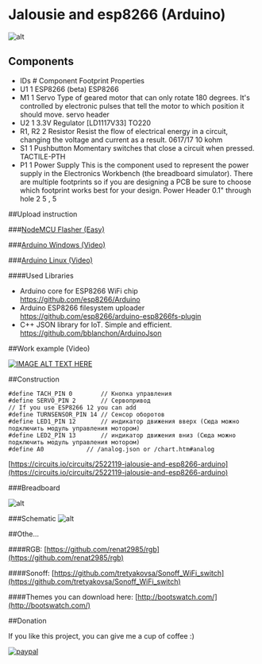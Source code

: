 # Jalousie and esp8266 (Arduino)

![alt](https://raw.githubusercontent.com/tretyakovsa/jaluzi/master/tutorial/screen.png)

## Components

- IDs 	# 	Component 	Footprint 	Properties
- U1 	1 	ESP8266 (beta) 	ESP8266
- M1 	1 	Servo Type of geared motor that can only rotate 180 degrees. It's controlled by electronic pulses that tell the motor to which position it should move. 	servo header
- U2 	1 	3.3V Regulator [LD1117V33] 	TO220
- R1, R2 	2 	Resistor Resist the flow of electrical energy in a circuit, changing the voltage and current as a result. 	0617/17 	10 kohm
- S1 	1 	Pushbutton Momentary switches that close a circuit when pressed. 	TACTILE-PTH
- P1 	1 	Power Supply This is the component used to represent the power supply in the Electronics Workbench (the breadboard simulator). There are multiple footprints so if you are designing a PCB be sure to choose which footprint works best for your design. 	Power Header 0.1" through hole 2 	5 , 5



##Upload instruction

###[NodeMCU Flasher (Easy)](https://github.com/tretyakovsa/jaluzi/tree/master/build)

###[Arduino Windows (Video)](https://www.youtube.com/watch?v=jMK9mySGHio)

###[Arduino Linux (Video)](https://www.youtube.com/watch?v=1TAHlRqZ46k)

####Used Libraries
- Arduino core for ESP8266 WiFi chip https://github.com/esp8266/Arduino
- Arduino ESP8266 filesystem uploader https://github.com/esp8266/arduino-esp8266fs-plugin
- C++ JSON library for IoT. Simple and efficient. https://github.com/bblanchon/ArduinoJson

##Work example (Video)

[![IMAGE ALT TEXT HERE](https://img.youtube.com/vi/LZI4Yu47LZI/0.jpg)](https://www.youtube.com/watch?v=LZI4Yu47LZI&list=PL6NJTNxbvy-IPTDQk8XjTV41oRrFafrRi)

##Construction
```
#define TACH_PIN 0        // Кнопка управления
#define SERVO_PIN 2       // Сервопривод
// If you use ESP8266 12 you can add
#define TURNSENSOR_PIN 14 // Сенсор оборотов
#define LED1_PIN 12       // индикатор движения вверх (Сюда можно подключить модуль управления мотором)
#define LED2_PIN 13       // индикатор движения вниз (Сюда можно подключить модуль управления мотором)
#define A0            // /analog.json or /chart.htm#analog
```
[https://circuits.io/circuits/2522119-jalousie-and-esp8266-arduino](https://circuits.io/circuits/2522119-jalousie-and-esp8266-arduino)

###Breadboard

![alt](https://raw.githubusercontent.com/tretyakovsa/jaluzi/master/tutorial/breadboard.gif)

###Schematic
![alt](https://raw.githubusercontent.com/tretyakovsa/jaluzi/master/tutorial/schematic.png)


##Othe...

####RGB: [https://github.com/renat2985/rgb](https://github.com/renat2985/rgb)

####Sonoff: [https://github.com/tretyakovsa/Sonoff_WiFi_switch](https://github.com/tretyakovsa/Sonoff_WiFi_switch)


####Themes you can download here: [http://bootswatch.com/](http://bootswatch.com/)


##Donation

If you like this project, you can give me a cup of coffee :)

[![paypal](https://www.paypalobjects.com/en_US/i/btn/btn_donateCC_LG.gif)](https://www.paypal.com/cgi-bin/webscr?cmd=_donations&business=W4PURUNKWMRJW&lc=AU&item_name=esp8266&currency_code=USD&bn=PP%2dDonationsBF%3abtn_donate_SM%2egif%3aNonHosted)